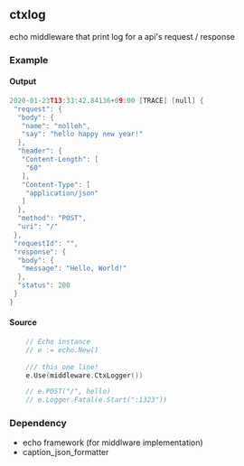 ## ctxlog
echo middleware that print log for a api's request / response

### Example 

#### Output

```go
2020-01-23T13:33:42.84136+09:00 [TRACE] [null] {
 "request": {
  "body": {
   "name": "nolleh",
   "say": "hello happy new year!"
  },
  "header": {
   "Content-Length": [
    "60"
   ],
   "Content-Type": [
    "application/json"
   ]
  },
  "method": "POST",
  "uri": "/"
 },
 "requestId": "",
 "response": {
  "body": {
   "message": "Hello, World!"
  },
  "status": 200
 }
}
```

#### Source

```go
    // Echo instance
    // e := echo.New()
    
    /// this one line!
    e.Use(middleware.CtxLogger())

    // e.POST("/", hello)
    // e.Logger.Fatal(e.Start(":1323"))
```


### Dependency 
* echo framework (for middlware implementation) [](http://github.com/labstack/echo)
* caption_json_formatter [](http://github.com/nolleh/caption_json_formatter)